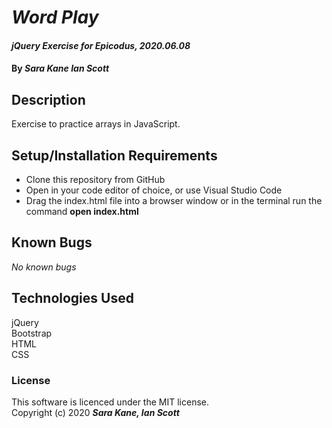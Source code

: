 # _Word Play_

#### _jQuery Exercise for Epicodus, 2020.06.08_

#### By _**Sara Kane  Ian Scott**_

## Description

Exercise to practice arrays in JavaScript.

## Setup/Installation Requirements
* Clone this repository from GitHub
* Open in your code editor of choice, or use Visual Studio Code
* Drag the index.html file into a browser window or in the terminal run the command **open index.html**

## Known Bugs
_No known bugs_

## Technologies Used
jQuery  
Bootstrap  
HTML  
CSS  

### License
This software is licenced under the MIT license.  
Copyright (c) 2020 **_Sara Kane, Ian Scott_**